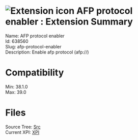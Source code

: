 # ![Extension icon](https://addons.thunderbird.net/static/img/addon-icons/default-64.png) AFP protocol enabler : Extension Summary

Name: AFP protocol enabler  
Id: 638560  
Slug: afp-protocol-enabler  
Description: Enable afp protocol (afp://)
  

# Compatibility
Min: 38.1.0  
Max: 39.0  

# Files

Source Tree: [Src](C:/Dev/Thunderbird/ThunderKdB/xall/xOther/638560-afp-protocol-enabler/src)  
Current XPI: [XPI](C:/Dev/Thunderbird/ThunderKdB/xall/xOther/638560-afp-protocol-enabler/xpi)  



